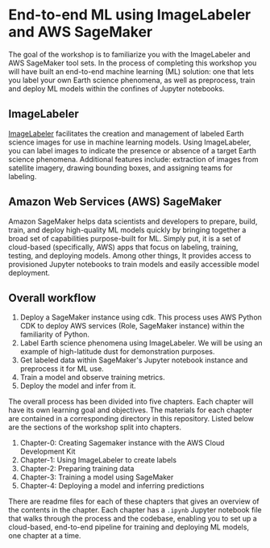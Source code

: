 # End-to-end ML using ImageLabeler and AWS SageMaker
The goal of the workshop is to familiarize you with the ImageLabeler and AWS SageMaker tool sets. In the process of completing this workshop you will have built an end-to-end machine learning (ML) solution: one that lets you label your own Earth science phenomena, as well as preprocess, train and deploy ML models within the confines of Jupyter notebooks.

## ImageLabeler
[ImageLabeler](https://impact.earthdata.nasa.gov/labeler/) facilitates the creation and management of labeled Earth science images for use in machine learning models. Using ImageLabeler, you can label images to indicate the presence or absence of a target Earth science phenomena.
Additional features include: extraction of images from satellite imagery, drawing bounding boxes, and assigning teams for labeling.

## Amazon Web Services (AWS) SageMaker
Amazon SageMaker helps data scientists and developers to prepare, build, train, and deploy high-quality ML models quickly by bringing together a broad set of capabilities purpose-built for ML. Simply put, it is a set of cloud-based (specifically, AWS) apps that focus on labeling, training, testing, and deploying models. Among other things, It provides access to provisioned Jupyter notebooks to train models and easily accessible model deployment.

## Overall workflow
1. Deploy a SageMaker instance using cdk. This process uses AWS Python CDK to deploy AWS services (Role, SageMaker instance) within the familiarity of Python.
2. Label Earth science phenomena using ImageLabeler. We will be using an example of high-latitude dust for demonstration purposes.
3. Get labeled data within SageMaker's Jupyter notebook instance and preprocess it for ML use.
4. Train a model and observe training metrics.
5. Deploy the model and infer from it.

The overall process has been divided into five chapters. Each chapter will have its own learning goal and objectives. The materials for each chapter are contained in a corresponding directory in this repository. Listed below are the sections of the workshop split into chapters.


1. Chapter-0: Creating Sagemaker instance with the AWS Cloud Development Kit
2. Chapter-1: Using ImageLabeler to create labels
3. Chapter-2: Preparing training data
4. Chapter-3: Training a model using SageMaker
5. Chapter-4: Deploying a model and inferring predictions

There are readme files for each of these chapters that gives an overview of the contents in the chapter. Each chapter has a `.ipynb` Jupyter notebook file that walks through the process and the codebase, enabling you to set up a cloud-based, end-to-end pipeline for training and deploying ML models, one chapter at a time.
